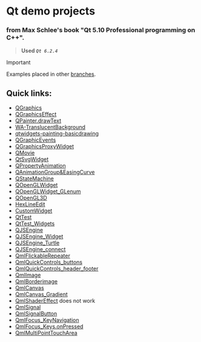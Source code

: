 # Qt demo projects
### from Max Schlee's book "Qt 5.10 Professional programming on C++".

> **Used _`Qt 6.2.4`_**

> [!IMPORTANT]
> Examples placed in other [branches](https://github.com/radikru96/QtEdu?tab=readme-ov-file#quick-links).

## Quick links:

+ [QGraphics](../QGraphics/) 
+ [QGraphicsEffect](../QGraphicsEffect/) 
+ [QPainter.drawText](../QPainter.drawText/) 
+ [WA-TranslucentBackground](../WA_TranslucentBackground/) 
+ [qtwidgets-painting-basicdrawing](../qtwidgets-painting-basicdrawing/) 
+ [QGraphicEvents](../QGraphicEvents/) 
+ [QGraphicsProxyWidget](../QGraphicsProxyWidget/) 
+ [QMovie](../QMovie/) 
+ [QtSvgWidget](../QtSvgWidget/) 
+ [QPropertyAnimation](../QPropertyAnimation/) 
+ [QAnimationGroup&EasingCurve](../QAnimationGroup&EasingCurve/) 
+ [QStateMachine](../QStateMachine/) 
+ [QOpenGLWidget](../QOpenGLWidget/) 
+ [QOpenGLWidget_GLenum](../QOpenGLWidget_GLenum/) 
+ [QOpenGL3D](../QOpenGL3D/) 
+ [HexLineEdit](../HexLineEdit/) 
+ [CustomWidget](../CustomWidget/) 
+ [QtTest](../QtTest/) 
+ [QtTest_Widgets](../QtTest_Widgets/) 
+ [QJSEngine](../QJSEngine/) 
+ [QJSEngine_Widget](../QJSEngine_Widget/) 
+ [QJSEngine_Turtle](../QJSEngine_Turtle/) 
+ [QJSEngine_connect](../QJSEngine_connect/) 
+ [QmlFlickableRepeater](../QmlFlickableRepeater/) 
+ [QmlQuickControls_buttons](../QmlQuickControls_buttons/) 
+ [QmlQuickControls_header_footer](../QmlQuickControls_header_footer/) 
+ [QmlImage](../QmlImage/) 
+ [QmlBorderimage](../QmlBorderimage/) 
+ [QmlCanvas](../QmlCanvas/) 
+ [QmlCanvas_Gradient](../QmlCanvas_Gradient/) 
+ [QmlShaderEffect](../QmlShaderEffect/) does not work 
+ [QmlSignal](../QmlSignal/)
+ [QmlSignalButton](../QmlSignalButton/)
+ [QmlFocus_KeyNavigation](../QmlFocus_KeyNavigation/)
+ [QmlFocus_Keys.onPressed](../QmlFocus_Keys.onPressed/)
+ [QmlMultiPointTouchArea](../QmlMultiPointTouchArea/)
